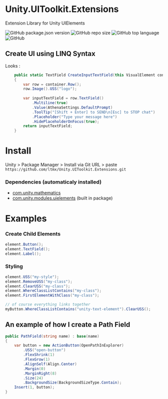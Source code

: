 # Unity.UIToolkit.Extensions
Extension Library for Unity UIElements


![GitHub package.json version](https://img.shields.io/github/package-json/v/ltmx/Unity.UIToolkit.Extensions?color=blueviolet&style=for-the-badge)
![GitHub repo size](https://img.shields.io/github/repo-size/ltmx/Unity.UIToolkit.Extensions?style=for-the-badge)
![GitHub top language](https://img.shields.io/github/languages/top/ltmx/Unity.UIToolkit.Extensions?color=success&style=for-the-badge)
![GitHub](https://img.shields.io/github/license/ltmx/Unity.UIToolkit.Extensions?style=for-the-badge)
<!--
[![openupm](https://img.shields.io/npm/v/com.ltmx.mathematics.mathx?label=openupm&style=for-the-badge&registry_uri=https://package.openupm.com)](https://openupm.com/packages/com.ltmx.mathematics.mathx)
-->

## Create UI using LINQ Syntax
Looks :
```cs
    public static TextField CreateInputTextField(this VisualElement container)
    {
        var row = container.Row();
        row.Image().USS("logo");
        
        var inputTextField = row.TextField()
            .Multiline(true)
            .Value(AthenaSettings.DefaultPrompt)
            .ToolTip("[Shift + Enter] to SEND\n[Esc] to STOP chat")
            .Placeholder("Type your message here")
            .HidePlaceholderOnFocus(true);
        return inputTextField;
    }
```

# Install

Unity > Package Manager > Install via Git URL > paste `https://github.com/ltmx/Unity.UIToolkit.Extensions.git`

### Dependencies (automaticaly installed)
- [com.unity.mathematics](https://docs.unity3d.com/Packages/com.unity.mathematics@1.3/manual/index.html)
- [com.unity.modules.uielements](https://docs.unity3d.com/Manual/UIElements.html) (built in package)


# Examples

### Create Child Elements
```cs
element.Button();
element.TextField();
element.Label();
```

### Styling

```cs
element.USS("my-style");
element.RemoveUSS("my-class");
element.ClearUSS("my-class");
element.WhereClassListContains("my-class");
element.FirstElementWithClass("my-class");

// of course everything links together
myButton.WhereClassListContains("unity-text-element").ClearUSS();
```

## An example of how I create a Path Field

```cs
public PathField(string name) : base(name)
{
    var button = new ActionButton(OpenPathInExplorer)
        .USS("open-button")
        .FlexShrink(1)
        .FlexGrow(1)
        .AlignSelf(Align.Center)
        .Margin(0)
        .MarginRight(8)
        .Size(24)
        .BackgroundSize(BackgroundSizeType.Contain);
    Insert(1, button);
}
```
